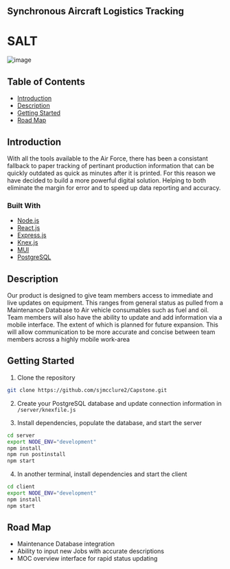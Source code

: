 ## Synchronous Aircraft Logistics Tracking
# SALT

 ![image](./client/public/salt-shaker-64.ico)

## Table of Contents

- [Introduction](#Introduction)
- [Description](#Description)
- [Getting Started](#Getting-Started)
- [Road Map](#Road-Map)


## Introduction

With all the tools available to the Air Force, there has been a consistant fallback to paper tracking of pertinant production information that can be quickly outdated as quick as minutes after it is printed. For this reason we have decided to build a more powerful digital solution. Helping to both eliminate the margin for error and to speed up data reporting and accuracy.

<h3>Built With</h3>

 * [Node.js](https://nodejs.org/)
 * [React.js](https://reactjs.org/)
 * [Express.js](https://expressjs.com/)
 * [Knex.js](https://knesjs.org/)
 * [MUI](https://mui.com/)
 * [PostgreSQL](https://postgresql.org/)


## Description

Our product is designed to give team members access to immediate and live updates on equipment. This ranges from general status as pulled from a Maintenance Database to Air vehicle consumables such as fuel and oil. Team members will also have the ability to update and add information via a mobile interface. The extent of which is planned for future expansion. This will allow communication to be more accurate and concise between team members across a highly mobile work-area

## Getting Started

1. Clone the repository

  ```sh
  git clone https://github.com/sjmcclure2/Capstone.git
  ```

2. Create your PostgreSQL database and update connection information in `/server/knexfile.js`

3. Install dependencies, populate the database, and start the server

  ```sh
  cd server
  export NODE_ENV="development"
  npm install
  npm run postinstall
  npm start
  ```

4. In another terminal, install dependencies and start the client
  
  ```sh
  cd client
  export NODE_ENV="development"
  npm install
  npm start
  ```

## Road Map

* Maintenance Database integration
* Ability to input new Jobs with accurate descriptions
* MOC overview interface for rapid status updating

